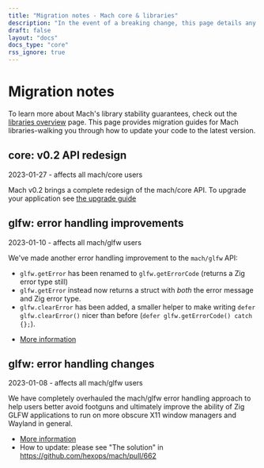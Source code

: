 ```yaml
---
title: "Migration notes - Mach core & libraries"
description: "In the event of a breaking change, this page details any migration steps neccessary to upgrade your code to the latest version of Mach core or one of our standalone libraries."
draft: false
layout: "docs"
docs_type: "core"
rss_ignore: true
---
```


# Migration notes

To learn more about Mach's library stability guarantees, check out the [libraries overview](../libs) page. This page provides migration guides for Mach libraries-walking you through how to update your code to the latest version.

## core: v0.2 API redesign
<div class="subtext">2023-01-27 - affects all mach/core users</div>

Mach v0.2 brings a complete redesign of the mach/core API. To upgrade your application see [the upgrade guide](2023-core-api)

## glfw: error handling improvements
<div class="subtext">2023-01-10 - affects all mach/glfw users</div>

We've made another error handling improvement to the `mach/glfw` API:

- `glfw.getError` has been renamed to `glfw.getErrorCode` (returns a Zig error type still)
- `glfw.getError` instead now returns a struct with _both_ the error message and Zig error type.
- `glfw.clearError` has been added, a smaller helper to make writing `defer glfw.clearError()` nicer than before (`defer glfw.getErrorCode() catch {};`).

* [More information](https://github.com/hexops/mach/pull/668)

## glfw: error handling changes
<div class="subtext">2023-01-08 - affects all mach/glfw users</div>

We have completely overhauled the mach/glfw error handling approach to help users better avoid footguns and ultimately improve the ability of Zig GLFW applications to run on more obscure X11 window managers and Wayland in general.

* [More information](https://github.com/hexops/mach/pull/662)
* How to update: please see "The solution" in https://github.com/hexops/mach/pull/662
